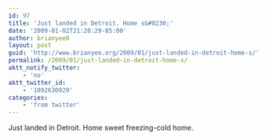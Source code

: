 ```yaml
---
id: 97
title: 'Just landed in Detroit. Home s&#8230;'
date: '2009-01-02T21:28:29-05:00'
author: brianyee0
layout: post
guid: 'http://www.brianyee.org/2009/01/just-landed-in-detroit-home-s/'
permalink: /2009/01/just-landed-in-detroit-home-s/
aktt_notify_twitter:
    - 'no'
aktt_twitter_id:
    - '1092630929'
categories:
    - 'from twitter'
---
```


Just landed in Detroit. Home sweet freezing-cold home.